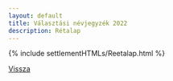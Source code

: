 ```yaml
---
layout: default
title: Választási névjegyzék 2022
description: Rétalap
---
```


{% include settlementHTMLs/Reetalap.html %}

[Vissza](../)